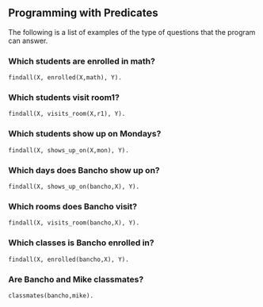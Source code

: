 ## Programming with Predicates

The following is a list of examples of the type of questions that the program can answer.

### Which students are enrolled in math?

```
findall(X, enrolled(X,math), Y).
```

### Which students visit room1?

```
findall(X, visits_room(X,r1), Y).
```

### Which students show up on Mondays?

```
findall(X, shows_up_on(X,mon), Y).
```

### Which days does Bancho show up on?

```
findall(X, shows_up_on(bancho,X), Y).
```

### Which rooms does Bancho visit?

```
findall(X, visits_room(bancho,X), Y).
```

### Which classes is Bancho enrolled in?

```
findall(X, enrolled(bancho,X), Y).
```

### Are Bancho and Mike classmates?

```
classmates(bancho,mike).
```
